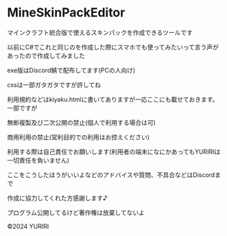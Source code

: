 # MineSkinPackEditor

マインクラフト統合版で使えるスキンパックを作成できるツールです

以前にC#でこれと同じのを作成した際にスマホでも使ってみたいって言う声があったので作成してみました

exe版はDiscord鯖で配布してます(PCの人向け)

cssは一部ガタガタですが許してね

利用規約などはkiyaku.htmlに書いてありますが一応ここにも載せておきます。一部ですが

無断複製及び二次公開の禁止(個人で利用する場合は可)

商用利用の禁止(営利目的での利用はお控えください)

利用する際は自己責任でお願いします(利用者の端末になにかあってもYURIRIは一切責任を負いません)

ここをこうしたほうがいいよなどのアドバイスや質問、不具合などはDiscordまで

作成に協力してくれた方感謝します♪

プログラム公開してるけど著作権は放棄してないよ

©2024 YURIRI
